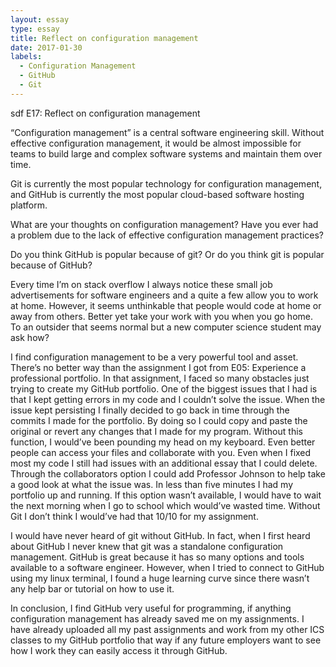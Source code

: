 ```yaml
---
layout: essay
type: essay
title: Reflect on configuration management
date: 2017-01-30
labels:
  - Configuration Management 
  - GitHub
  - Git
---
```

sdf
E17: Reflect on configuration management

“Configuration management” is a central software engineering skill. Without effective configuration management, it would be almost impossible for teams to build large and complex software systems and maintain them over time.

Git is currently the most popular technology for configuration management, and GitHub is currently the most popular cloud-based software hosting platform.

What are your thoughts on configuration management? Have you ever had a problem due to the lack of effective configuration management practices?

Do you think GitHub is popular because of git? Or do you think git is popular because of GitHub?

Every time I’m on stack overflow I always notice these small job advertisements for software engineers and a quite a few allow you to work at home. However, it seems unthinkable that people would code at home or away from others. Better yet take your work with you when you go home. To an outsider that seems normal but a new computer science student may ask how? 
	
  I find configuration management to be a very powerful tool and asset. There’s no better way than the assignment I got from E05: Experience a professional portfolio. In that assignment, I faced so many obstacles just trying to create my GitHub portfolio. One of the biggest issues that I had is that I kept getting errors in my code and I couldn’t solve the issue. When the issue kept persisting I finally decided to go back in time through the commits I made for the portfolio. By doing so I could copy and paste the original or revert any changes that I made for my program. Without this function, I would’ve been pounding my head on my keyboard. Even better people can access your files and collaborate with you. Even when I fixed most my code I still had issues with an additional essay that I could delete. Through the collaborators option I could add Professor Johnson to help take a good look at what the issue was. In less than five minutes I had my portfolio up and running. If this option wasn’t available, I would have to wait the next morning when I go to school which would’ve wasted time. Without Git I don’t think I would’ve had that 10/10 for my assignment.
	
  I would have never heard of git without GitHub. In fact, when I first heard about GitHub I never knew that git was a standalone configuration management. GitHub is great because it has so many options and tools available to a software engineer. However, when I tried to connect to GitHub using my linux terminal, I found a huge learning curve since there wasn’t any help bar or tutorial on how to use it. 
	
  In conclusion, I find GitHub very useful for programming, if anything configuration management has already saved me on my assignments. I have already uploaded all my past assignments and work from my other ICS classes to my GitHub portfolio that way if any future employers want to see how I work they can easily access it through GitHub. 

